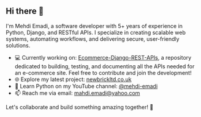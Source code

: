 ## Hi there 👋

I'm Mehdi Emadi, a software developer with 5+ years of experience in Python, Django, and RESTful APIs. I specialize in creating scalable web systems, automating workflows, and delivering secure, user-friendly solutions. 

- 💻 Currently working on: [Ecommerce-Django-REST-APIs](https://github.com/mhdemd/Ecommerce-Django-REST-APIs.git), a repository dedicated to building, testing, and documenting all the APIs needed for an e-commerce 
      site. Feel free to contribute and join the development!
- 🌐 Explore my latest project: [newbrickltd.co.uk](https://newbrickltd.co.uk)
- 🎥 Learn Python on my YouTube channel: [@mehdi-emadi]([https://youtube.com/@mehdi-emadi](https://www.youtube.com/@mehdi-emadi))
- 📫 Reach me via email: mahdi.emadi@yahoo.com  

Let's collaborate and build something amazing together! 🚀
